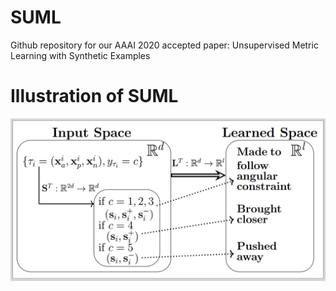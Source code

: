 # SUML
Github repository for our AAAI 2020 accepted paper: Unsupervised Metric Learning with Synthetic Examples

# Illustration of SUML

![Illustration of SUML](SUML_idea.png)
